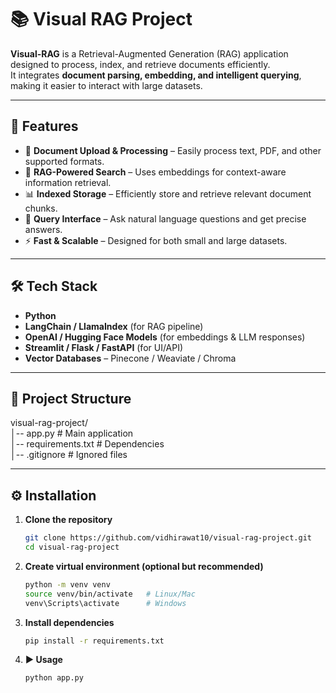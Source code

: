 # 📚 Visual RAG Project

**Visual-RAG** is a Retrieval-Augmented Generation (RAG) application designed to process, index, and retrieve documents efficiently.  
It integrates **document parsing, embedding, and intelligent querying**, making it easier to interact with large datasets.

---

## 🚀 Features
- 📂 **Document Upload & Processing** – Easily process text, PDF, and other supported formats.
- 🧠 **RAG-Powered Search** – Uses embeddings for context-aware information retrieval.
- 📊 **Indexed Storage** – Efficiently store and retrieve relevant document chunks.
- 🎯 **Query Interface** – Ask natural language questions and get precise answers.
- ⚡ **Fast & Scalable** – Designed for both small and large datasets.

---

## 🛠 Tech Stack
- **Python**
- **LangChain / LlamaIndex** (for RAG pipeline)
- **OpenAI / Hugging Face Models** (for embeddings & LLM responses)
- **Streamlit / Flask / FastAPI** (for UI/API)
- **Vector Databases** – Pinecone / Weaviate / Chroma

---

## 📂 Project Structure

visual-rag-project/<br>
│-- app.py # Main application<br>
│-- requirements.txt # Dependencies<br>
│-- .gitignore # Ignored files<br>


---

## ⚙️ Installation
1. **Clone the repository**
   ```bash
   git clone https://github.com/vidhirawat10/visual-rag-project.git
   cd visual-rag-project
   ```
2. **Create virtual environment (optional but recommended)**
   ```bash
   python -m venv venv
   source venv/bin/activate   # Linux/Mac
   venv\Scripts\activate      # Windows
   ```
3. **Install dependencies**
   ```bash
   pip install -r requirements.txt
   ```
4. **▶️ Usage**
   ```bash
   python app.py
   ```
   
   
